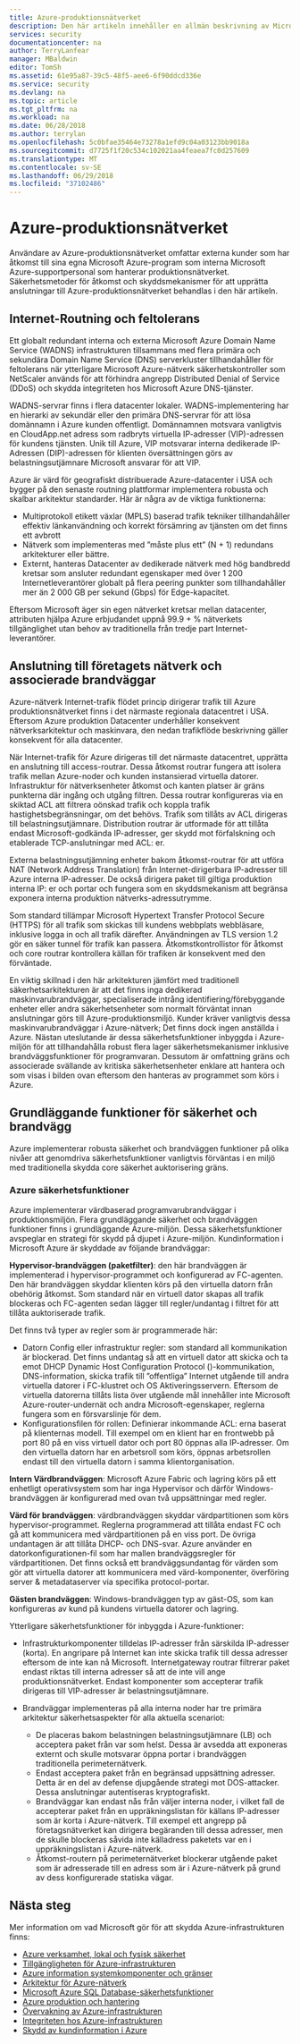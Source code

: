 ```yaml
---
title: Azure-produktionsnätverket
description: Den här artikeln innehåller en allmän beskrivning av Microsoft Azure-produktionsnätverket.
services: security
documentationcenter: na
author: TerryLanfear
manager: MBaldwin
editor: TomSh
ms.assetid: 61e95a87-39c5-48f5-aee6-6f90ddcd336e
ms.service: security
ms.devlang: na
ms.topic: article
ms.tgt_pltfrm: na
ms.workload: na
ms.date: 06/28/2018
ms.author: terrylan
ms.openlocfilehash: 5c0bfae35464e73278a1efd9c04a03123bb9018a
ms.sourcegitcommit: d7725f1f20c534c102021aa4feaea7fc0d257609
ms.translationtype: MT
ms.contentlocale: sv-SE
ms.lasthandoff: 06/29/2018
ms.locfileid: "37102486"
---
```

# <a name="azure-production-network"></a>Azure-produktionsnätverket
Användare av Azure-produktionsnätverket omfattar externa kunder som har åtkomst till sina egna Microsoft Azure-program som interna Microsoft Azure-supportpersonal som hanterar produktionsnätverket. Säkerhetsmetoder för åtkomst och skyddsmekanismer för att upprätta anslutningar till Azure-produktionsnätverket behandlas i den här artikeln.

## <a name="internet-routing-and-fault-tolerance"></a>Internet-Routning och feltolerans
Ett globalt redundant interna och externa Microsoft Azure Domain Name Service (WADNS) infrastrukturen tillsammans med flera primära och sekundära Domain Name Service (DNS) serverkluster tillhandahåller för feltolerans när ytterligare Microsoft Azure-nätverk säkerhetskontroller som NetScaler används för att förhindra angrepp Distributed Denial of Service (DDoS) och skydda integriteten hos Microsoft Azure DNS-tjänster.

WADNS-servrar finns i flera datacenter lokaler. WADNS-implementering har en hierarki av sekundär eller den primära DNS-servrar för att lösa domännamn i Azure kunden offentligt. Domännamnen motsvara vanligtvis en CloudApp.net adress som radbryts virtuella IP-adresser (VIP)-adressen för kundens tjänsten. Unik till Azure, VIP motsvarar interna dedikerade IP-Adressen (DIP)-adressen för klienten översättningen görs av belastningsutjämnare Microsoft ansvarar för att VIP.

Azure är värd för geografiskt distribuerade Azure-datacenter i USA och bygger på den senaste routning plattformar implementera robusta och skalbar arkitektur standarder. Här är några av de viktiga funktionerna:

- Multiprotokoll etikett växlar (MPLS) baserad trafik tekniker tillhandahåller effektiv länkanvändning och korrekt försämring av tjänsten om det finns ett avbrott
- Nätverk som implementeras med ”måste plus ett” (N + 1) redundans arkitekturer eller bättre.
- Externt, hanteras Datacenter av dedikerade nätverk med hög bandbredd kretsar som ansluter redundant egenskaper med över 1 200 Internetleverantörer globalt på flera peering punkter som tillhandahåller mer än 2 000 GB per sekund (Gbps) för Edge-kapacitet.

Eftersom Microsoft äger sin egen nätverket kretsar mellan datacenter, attributen hjälpa Azure erbjudandet uppnå 99.9 + % nätverkets tillgänglighet utan behov av traditionella från tredje part Internet-leverantörer.

## <a name="connection-to-production-network-and-associated-firewalls"></a>Anslutning till företagets nätverk och associerade brandväggar
Azure-nätverk Internet-trafik flödet princip dirigerar trafik till Azure produktionsnätverket finns i det närmaste regionala datacentret i USA. Eftersom Azure produktion Datacenter underhåller konsekvent nätverksarkitektur och maskinvara, den nedan trafikflöde beskrivning gäller konsekvent för alla datacenter.

När Internet-trafik för Azure dirigeras till det närmaste datacentret, upprätta en anslutning till access-routrar. Dessa åtkomst routrar fungera att isolera trafik mellan Azure-noder och kunden instansierad virtuella datorer. Infrastruktur för nätverksenheter åtkomst och kanten platser är gräns punkterna där ingång och utgång filtren. Dessa routrar konfigureras via en skiktad ACL att filtrera oönskad trafik och koppla trafik hastighetsbegränsningar, om det behövs. Trafik som tillåts av ACL dirigeras till belastningsutjämnare. Distribution routrar är utformade för att tillåta endast Microsoft-godkända IP-adresser, ger skydd mot förfalskning och etablerade TCP-anslutningar med ACL: er.

Externa belastningsutjämning enheter bakom åtkomst-routrar för att utföra NAT (Network Address Translation) från Internet-dirigerbara IP-adresser till Azure interna IP-adresser. De också dirigera paket till giltiga produktion interna IP: er och portar och fungera som en skyddsmekanism att begränsa exponera interna produktion nätverks-adressutrymme.

Som standard tillämpar Microsoft Hypertext Transfer Protocol Secure (HTTPS) för all trafik som skickas till kundens webbplats webbläsare, inklusive logga in och all trafik därefter. Användningen av TLS version 1.2 gör en säker tunnel för trafik kan passera. Åtkomstkontrollistor för åtkomst och core routrar kontrollera källan för trafiken är konsekvent med den förväntade.

En viktig skillnad i den här arkitekturen jämfört med traditionell säkerhetsarkitekturen är att det finns inga dedikerad maskinvarubrandväggar, specialiserade intrång identifiering/förebyggande enheter eller andra säkerhetsenheter som normalt förväntat innan anslutningar görs till Azure-produktionsmiljö. Kunder kräver vanligtvis dessa maskinvarubrandväggar i Azure-nätverk; Det finns dock ingen anställda i Azure. Nästan uteslutande är dessa säkerhetsfunktioner inbyggda i Azure-miljön för att tillhandahålla robust flera lager säkerhetsmekanismer inklusive brandväggsfunktioner för programvaran. Dessutom är omfattning gräns och associerade svällande av kritiska säkerhetsenheter enklare att hantera och som visas i bilden ovan eftersom den hanteras av programmet som körs i Azure.

## <a name="core-security-and-firewall-features"></a>Grundläggande funktioner för säkerhet och brandvägg
Azure implementerar robusta säkerhet och brandväggen funktioner på olika nivåer att genomdriva säkerhetsfunktioner vanligtvis förväntas i en miljö med traditionella skydda core säkerhet auktorisering gräns.

### <a name="azure-security-features"></a>Azure säkerhetsfunktioner
Azure implementerar värdbaserad programvarubrandväggar i produktionsmiljön. Flera grundläggande säkerhet och brandväggen funktioner finns i grundläggande Azure-miljön. Dessa säkerhetsfunktioner avspeglar en strategi för skydd på djupet i Azure-miljön. Kundinformation i Microsoft Azure är skyddade av följande brandväggar:

**Hypervisor-brandväggen (paketfilter)**: den här brandväggen är implementerad i hypervisor-programmet och konfigurerad av FC-agenten. Den här brandväggen skyddar klienten körs på den virtuella datorn från obehörig åtkomst. Som standard när en virtuell dator skapas all trafik blockeras och FC-agenten sedan lägger till regler/undantag i filtret för att tillåta auktoriserade trafik.

Det finns två typer av regler som är programmerade här:

- Datorn Config eller infrastruktur regler: som standard all kommunikation är blockerad. Det finns undantag så att en virtuell dator att skicka och ta emot DHCP Dynamic Host Configuration Protocol ()-kommunikation, DNS-information, skicka trafik till ”offentliga” Internet utgående till andra virtuella datorer i FC-klustret och OS Aktiveringsservern. Eftersom de virtuella datorerna tillåts lista över utgående mål innehåller inte Microsoft Azure-router-undernät och andra Microsoft-egenskaper, reglerna fungera som en försvarslinje för dem.
- Konfigurationsfilen för rollen: Definierar inkommande ACL: erna baserat på klienternas modell. Till exempel om en klient har en frontwebb på port 80 på en viss virtuell dator och port 80 öppnas alla IP-adresser. Om den virtuella datorn har en arbetsroll som körs, öppnas arbetsrollen endast till den virtuella datorn i samma klientorganisation.

**Intern Värdbrandväggen**: Microsoft Azure Fabric och lagring körs på ett enhetligt operativsystem som har inga Hypervisor och därför Windows-brandväggen är konfigurerad med ovan två uppsättningar med regler.

**Värd för brandväggen**: värdbrandväggen skyddar värdpartitionen som körs hypervisor-programmet. Reglerna programmerad att tillåta endast FC och gå att kommunicera med värdpartitionen på en viss port. De övriga undantagen är att tillåta DHCP- och DNS-svar. Azure använder en datorkonfigurationen-fil som har mallen brandväggsregler för värdpartitionen. Det finns också ett brandväggsundantag för värden som gör att virtuella datorer att kommunicera med värd-komponenter, överföring server & metadataserver via specifika protocol-portar.

**Gästen brandväggen**: Windows-brandväggen typ av gäst-OS, som kan konfigureras av kund på kundens virtuella datorer och lagring.

Ytterligare säkerhetsfunktioner för inbyggda i Azure-funktioner:

- Infrastrukturkomponenter tilldelas IP-adresser från särskilda IP-adresser (korta). En angripare på Internet kan inte skicka trafik till dessa adresser eftersom de inte kan nå Microsoft. Internetgateway routrar filtrerar paket endast riktas till interna adresser så att de inte vill ange produktionsnätverket. Endast komponenter som accepterar trafik dirigeras till VIP-adresser är belastningsutjämnare.
- Brandväggar implementeras på alla interna noder har tre primära arkitektur säkerhetsaspekter för alla aktuella scenariot:

   - De placeras bakom belastningen belastningsutjämnare (LB) och acceptera paket från var som helst. Dessa är avsedda att exponeras externt och skulle motsvarar öppna portar i brandväggen traditionella perimeternätverk.
   - Endast acceptera paket från en begränsad uppsättning adresser. Detta är en del av defense djupgående strategi mot DOS-attacker. Dessa anslutningar autentiseras kryptografiskt.
   - Brandväggar kan endast nås från väljer interna noder, i vilket fall de accepterar paket från en uppräkningslistan för källans IP-adresser som är korta i Azure-nätverk. Till exempel ett angrepp på företagsnätverket kan dirigera begäranden till dessa adresser, men de skulle blockeras såvida inte källadress paketets var en i uppräkningslistan i Azure-nätverk.
   - Åtkomst-routern på perimeternätverket blockerar utgående paket som är adresserade till en adress som är i Azure-nätverk på grund av dess konfigurerade statiska vägar.

## <a name="next-steps"></a>Nästa steg
Mer information om vad Microsoft gör för att skydda Azure-infrastrukturen finns:

- [Azure verksamhet, lokal och fysisk säkerhet](azure-physical-security.md)
- [Tillgängligheten för Azure-infrastrukturen](azure-infrastructure-availability.md)
- [Azure information systemkomponenter och gränser](azure-infrastructure-components.md)
- [Arkitektur för Azure-nätverk](azure-infrastructure-network.md)
- [Microsoft Azure SQL Database-säkerhetsfunktioner](azure-infrastructure-sql.md)
- [Azure produktion och hantering](azure-infrastructure-operations.md)
- [Övervakning av Azure-infrastrukturen](azure-infrastructure-monitoring.md)
- [Integriteten hos Azure-infrastrukturen](azure-infrastructure-integrity.md)
- [Skydd av kundinformation i Azure](azure-protection-of-customer-data.md)
